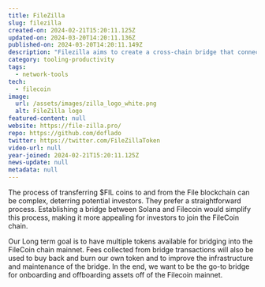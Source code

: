 ```yaml
---
title: FileZilla
slug: filezilla
created-on: 2024-02-21T15:20:11.125Z
updated-on: 2024-03-20T14:20:11.136Z
published-on: 2024-03-20T14:20:11.149Z
description: "Filezilla aims to create a cross-chain bridge that connects Solana and Filecoin mainnets. This will increase the existing partnership that has already been established between both chains."
category: tooling-productivity
tags:
  - network-tools
tech:
  - filecoin
image:
  url: /assets/images/zilla_logo_white.png
  alt: FileZilla logo
featured-content: null
website: https://file-zilla.pro/
repo: https://github.com/doflado
twitter: https://twitter.com/FileZillaToken
video-url: null
year-joined: 2024-02-21T15:20:11.125Z
news-update: null
metadata: null
---
```


The process of transferring $FIL coins to and from the File blockchain can be complex, deterring potential investors. They prefer a straightforward process. Establishing a bridge between Solana and Filecoin would simplify this process, making it more appealing for investors to join the FileCoin chain.

Our Long term goal is to have multiple tokens available for bridging into the FileCoin chain mainnet. Fees collected from bridge transactions will also be used to buy back and burn our own token and to improve the infrastructure and maintenance of the bridge. In the end, we want to be the go-to bridge for onboarding and offboarding assets off of the Filecoin mainnet.
